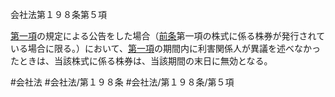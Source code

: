 会社法第１９８条第５項

[第一項](会社法＿＿＿＿第１９８条第１項)の規定による公告をした場合（[前条](会社法＿＿＿＿第１９７条第１項)第一項の株式に係る株券が発行されている場合に限る。）において、[第一項](会社法＿＿＿＿第１９８条第１項)の期間内に利害関係人が異議を述べなかったときは、当該株式に係る株券は、当該期間の末日に無効となる。

#会社法
#会社法/第１９８条
#会社法/第１９８条/第５項
